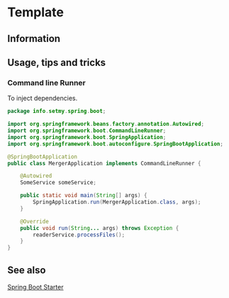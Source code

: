 # Template

## Information

## Usage, tips and tricks

### Command line Runner

To inject dependencies.

```Java
package info.setmy.spring.boot;

import org.springframework.beans.factory.annotation.Autowired;
import org.springframework.boot.CommandLineRunner;
import org.springframework.boot.SpringApplication;
import org.springframework.boot.autoconfigure.SpringBootApplication;

@SpringBootApplication
public class MergerApplication implements CommandLineRunner {

    @Autowired
    SomeService someService;

    public static void main(String[] args) {
        SpringApplication.run(MergerApplication.class, args);
    }

    @Override
    public void run(String... args) throws Exception {
        readerService.processFiles();
    }
}
```

## See also

[Spring Boot Starter](https://start.spring.io/)
